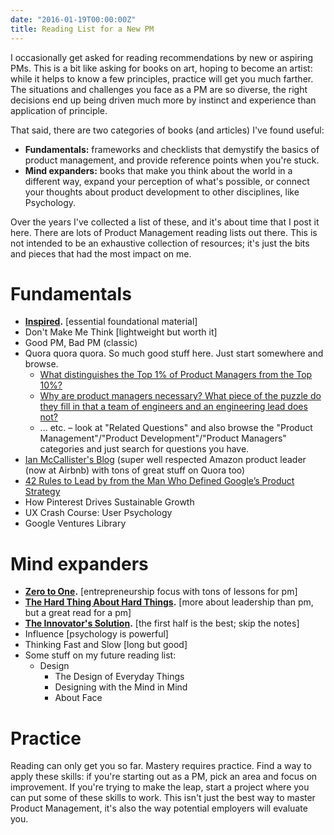 ```yaml
---
date: "2016-01-19T00:00:00Z"
title: Reading List for a New PM
---
```


I occasionally get asked for reading recommendations by new or aspiring PMs. This is a bit like asking for books on art, hoping to become an artist: while it helps to know a few principles, practice will get you much farther. The situations and challenges you face as a PM are so diverse, the right decisions end up being driven much more by instinct and experience than application of principle.

That said, there are two categories of books (and articles) I've found useful:

* **Fundamentals:** frameworks and checklists that demystify the basics of product management, and provide reference points when you're stuck.
* **Mind expanders:** books that make you think about the world in a different way, expand your perception of what's possible, or connect your thoughts about product development to other disciplines, like Psychology.

Over the years I've collected a list of these, and it's about time that I post it here. There are lots of Product Management reading lists out there. This is not intended to be an exhaustive collection of resources; it's just the bits and pieces that had the most impact on me.

# Fundamentals

- **[Inspired](http://www.amazon.com/Inspired-Create-Products-Customers-Love-ebook/dp/B001AQ95UY).**
  [essential foundational material]
- Don't Make Me Think [lightweight but worth it]
- Good PM, Bad PM (classic)
- Quora quora quora. So much good stuff here. Just start somewhere and browse.
  - [What distinguishes the Top 1% of Product Managers from the Top 10%?](https://www.quora.com/Product-Management/What-distinguishes-the-Top-1-of-Product-Managers-from-the-Top-10)
  - [Why are product managers necessary? What piece of the puzzle do they fill in that a team of engineers and an engineering lead does not?](https://www.quora.com/Why-are-product-managers-necessary-What-piece-of-the-puzzle-do-they-fill-in-that-a-team-of-engineers-and-an-engineering-lead-does-not)
  - ... etc. – look at "Related Questions" and also browse the "Product Management"/"Product Development"/"Product Managers" categories and just search for questions you have.
- [Ian McCallister's Blog](http://ianmcall.blogspot.com/) (super well respected Amazon product leader (now at Airbnb) with tons of great stuff on Quora too)
- [42 Rules to Lead by from the Man Who Defined Google’s Product Strategy](http://firstround.com/review/42-Rules-to-Lead-by-from-the-Man-Who-Defined-Googles-Product-Strategy/)
- How Pinterest Drives Sustainable Growth
- UX Crash Course: User Psychology
- Google Ventures Library

# Mind expanders

- **[Zero to One](http://www.amazon.com/Zero-One-Notes-Startups-Future-ebook/dp/B00J6YBOFQ).**
  [entrepreneurship focus with tons of lessons for pm]
- **[The Hard Thing About Hard Things](http://www.amazon.com/Hard-Thing-About-Things-Building-ebook/dp/B00DQ845EA).**
  [more about leadership than pm, but a great read for a pm]
- **[The Innovator's Solution](http://www.amazon.com/Innovators-Solution-Creating-Sustaining-Successful-ebook/dp/B00E257S7C).**
  [the first half is the best; skip the notes]
- Influence [psychology is powerful]
- Thinking Fast and Slow [long but good]
- Some stuff on my future reading list:
    - Design
        - The Design of Everyday Things
        - Designing with the Mind in Mind
        - About Face

# Practice

Reading can only get you so far. Mastery requires practice. Find a way to apply these skills: if you're starting out as a PM, pick an area and focus on improvement. If you're trying to make the leap, start a project where you can put some of these skills to work. This isn't just the best way to master Product Management, it's also the way potential employers will evaluate you.